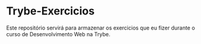 # Trybe-Exercicios

Este repositório servirá para armazenar os exercicios que eu fizer durante o curso de Desenvolvimento Web na Trybe.

